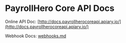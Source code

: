 # PayrollHero Core API Docs

Online API Doc: [http://docs.payrollherocoreapi.apiary.io/](http://docs.payrollherocoreapi.apiary.io/)

Webhook Docs: [webhooks.md](webhooks.md)
